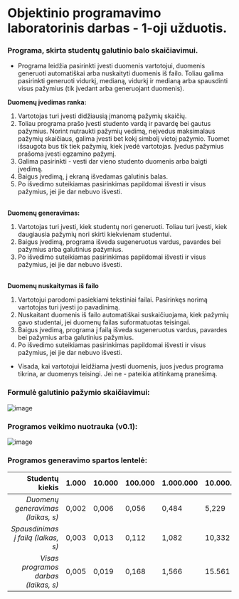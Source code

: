# Objektinio programavimo laboratorinis darbas - 1-oji užduotis.

### **Programa, skirta studentų galutinio balo skaičiavimui.**

- Programa leidžia pasirinkti įvesti duomenis vartotojui, duomenis generuoti automatiškai arba nuskaityti duomenis iš failo. Toliau galima pasirinkti generuoti vidurkį, medianą, vidurkį ir medianą arba spausdinti visus pažymius (tik įvedant arba generuojant duomenis).

**Duomenų įvedimas ranka:**
1. Vartotojas turi įvesti didžiausią įmanomą pažymių skaičių. 
2. Toliau programa prašo įvesti studento vardą ir pavardę bei gautus pažymius. Norint nutraukti pažymių vedimą, neįvedus maksimalaus pažymių skaičiaus, galima įvesti bet kokį simbolį vietoj pažymio. Tuomet išsaugota bus tik tiek pažymių, kiek įvedė vartotojas. Įvedus pažymius prašoma įvesti egzamino pažymį.
3. Galima pasirinkti - vesti dar vieno studento duomenis arba baigti įvedimą.
4. Baigus įvedimą, į ekraną išvedamas galutinis balas. 
5. Po išvedimo suteikiamas pasirinkimas papildomai išvesti ir visus pažymius, jei jie dar nebuvo išvesti.

<br>**Duomenų generavimas:**
1. Vartotojas turi įvesti, kiek studentų nori generuoti. Toliau turi įvesti, kiek daugiausia pažymių nori skirti kiekvienam studentui.
2. Baigus įvedimą, programa išveda sugeneruotus vardus, pavardes bei pažymius arba galutinius pažymius.
3. Po išvedimo suteikiamas pasirinkimas papildomai išvesti ir visus pažymius, jei jie dar nebuvo išvesti.

<br>**Duomenų nuskaitymas iš failo**
1. Vartotojui parodomi pasiekiami tekstiniai failai. Pasirinkęs norimą vartotojas turi įvesti jo pavadinimą.
2. Nuskaitant duomenis iš failo automatiškai suskaičiuojama, kiek pažymių gavo studentai, jei duomenų failas suformatuotas teisingai.
3. Baigus įvedimą, programa į failą išveda sugeneruotus vardus, pavardes bei pažymius arba galutinius pažymius.
4. Po išvedimo suteikiamas pasirinkimas papildomai išvesti ir visus pažymius, jei jie dar nebuvo išvesti.



- Visada, kai vartotojui leidžiama įvesti duomenis, juos įvedus programa tikrina, ar duomenys teisingi. Jei ne - pateikia atitinkamą pranešimą.



### Formulė galutinio pažymio skaičiavimui: <br>
![image](https://user-images.githubusercontent.com/116343289/221124441-e0c14ec4-e460-4933-825f-db93016aa331.png)

### Programos veikimo nuotrauka (v0.1): 
![image](https://user-images.githubusercontent.com/116343289/221123906-367b75ab-b0f9-49ac-924d-c2dc56dcebd6.png)

### Programos generavimo spartos lentelė: <br>
|                  **Studentų kiekis** | **1.000** | **10.000** | **100.000** | **1.000.000** | **10.000.000** |
|-------------------------------------:|-----------|------------|-------------|---------------|----------------|
| _Duomenų generavimas (laikas, s)_    | 0,002     | 0,006      | 0,056       | 0,484         | 5,229          |
| _Spausdinimas į failą (laikas, s)_   | 0,003     | 0,013      | 0,112       | 1,082         | 10,332         |
| _Visas programos darbas (laikas, s)_ | 0,005     | 0,019      | 0,168       | 1,566         | 15.561         |